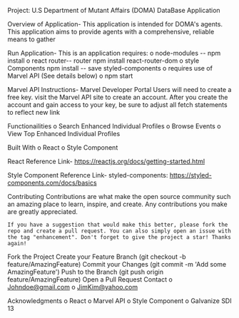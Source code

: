 Project: U.S Department of Mutant Affairs (DOMA) DataBase Application

Overview of Application-
    This application is intended for DOMA's agents. This application aims to provide agents with a comprehensive, reliable means to gather

Run Application-
    This is an application requires:
    o node-modules -- npm install
    o react router-- router npm install react-router-dom
    o style Components npm install -- save styled-components
    o requires use of Marvel API (See details below)
    o npm start

Marvel API Instructions-
    Marvel Developer Portal
    Users will need to create a free key. visit the Marvel API site to create an account. After you create the account and gain access to your key, be sure to adjust all fetch statements to reflect new link

Functionailities
    o Search Enhanced Individual Profiles
    o Browse Events
    o View Top Enhanced Individual Profiles

Built With
    o React
    o Style Component

React Reference Link-
https://reactjs.org/docs/getting-started.html

Style Component Reference Link-
styled-components: https://styled-components.com/docs/basics

Contributing
    Contributions are what make the open source community such an amazing place to learn, inspire, and create. Any contributions you make are greatly appreciated.

    If you have a suggestion that would make this better, please fork the repo and create a pull request. You can also simply open an issue with the tag "enhancement". Don't forget to give the project a star! Thanks again!

Fork the Project
    Create your Feature Branch (git checkout -b feature/AmazingFeature)
    Commit your Changes (git commit -m 'Add some AmazingFeature')
    Push to the Branch (git push origin feature/AmazingFeature)
    Open a Pull Request
Contact
    o Johndoe@gmail.com
    o JimKim@yahoo.com

Acknowledgments
    o React
    o Marvel API
    o Style Component
    o Galvanize SDI 13
